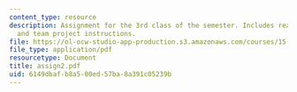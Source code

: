 ```yaml
---
content_type: resource
description: Assignment for the 3rd class of the semester. Includes reading assignment
  and team project instructions.
file: https://ol-ocw-studio-app-production.s3.amazonaws.com/courses/15-996-cross-cultural-leadership-fall-2004/6149dbafb8a500ed57ba8a391c05239b_assign2.pdf
file_type: application/pdf
resourcetype: Document
title: assign2.pdf
uid: 6149dbaf-b8a5-00ed-57ba-8a391c05239b
---
```

